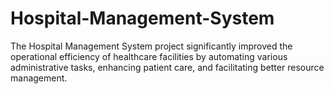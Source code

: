 # Hospital-Management-System
The Hospital Management System project significantly improved the operational efficiency of healthcare facilities by automating various administrative tasks, enhancing patient care, and facilitating better resource management.
